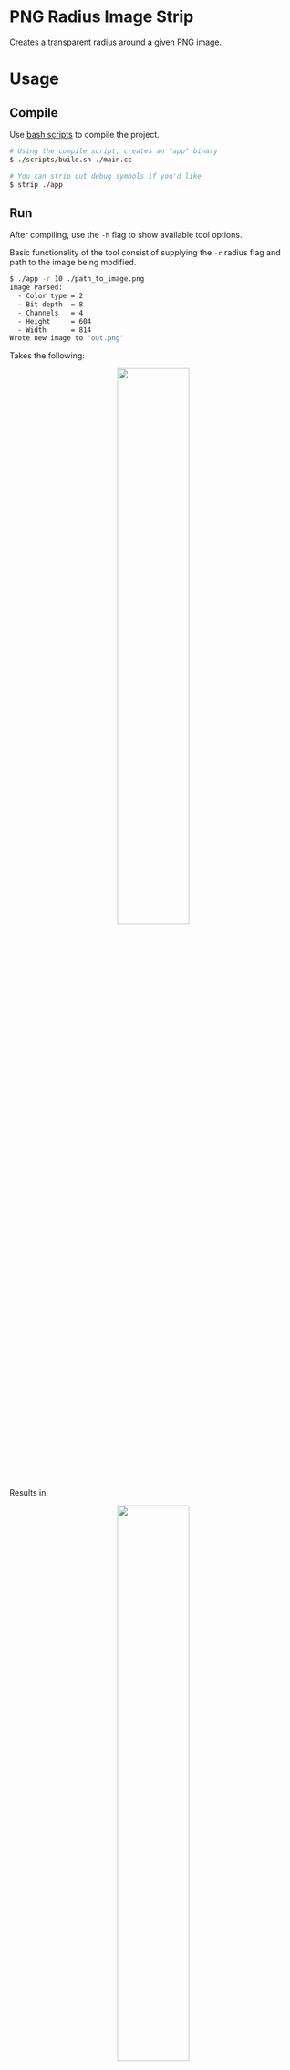 # PNG Radius Image Strip

Creates a transparent radius around a given PNG image.

# Usage

## Compile

Use [bash scripts](./scripts/) to compile the project.

```sh
# Using the compile script, creates an "app" binary
$ ./scripts/build.sh ./main.cc

# You can strip out debug symbols if you'd like
$ strip ./app
```

## Run

After compiling, use the `-h` flag to show available tool options.

Basic functionality of the tool consist of supplying the `-r` radius flag and path to the image being modified.

```sh
$ ./app -r 10 ./path_to_image.png
Image Parsed:
  - Color type = 2
  - Bit depth  = 8
  - Channels   = 4
  - Height     = 604
  - Width      = 814
Wrote new image to 'out.png'
```

Takes the following:

<p float="left" align="center">
  <img align="center" width="50%" src="./assets/before.png" />
</p>

Results in:

<p float="left" align="center">
  <img align="center" width="50%" src="./assets/after_10_radius.png" />
</p>

# License

Licensed under [MIT](./LICENSE.md).

